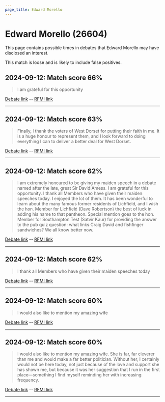 ```yaml
---
page_title: Edward Morello
---
```


# Edward Morello  (26604)

This page contains possible times in debates that Edward Morello may have disclosed an interest.

This match is loose and is likely to include false positives. 



## 2024-09-12: Match score 66%

>I am grateful for this opportunity

[Debate link](https://www.theyworkforyou.com/debates/?id=2024-09-12b.1043.1)  --  [RFMI link](https://www.theyworkforyou.com/mp/26604/register)


---



## 2024-09-12: Match score 63%

>Finally, I thank the voters of West Dorset for putting their faith in me. It is a huge honour to represent them, and I look forward to doing everything I can to deliver a better deal for West Dorset.

[Debate link](https://www.theyworkforyou.com/debates/?id=2024-09-12b.1043.1)  --  [RFMI link](https://www.theyworkforyou.com/mp/26604/register)


---



## 2024-09-12: Match score 62%

>I am extremely honoured to be giving my maiden speech in a debate named after the late, great Sir David Amess. I am grateful for this opportunity. I thank all Members who have given their maiden speeches today. I enjoyed the lot of them. It has been wonderful to learn about the many famous former residents of Lichfield, and I wish the hon. Member for Lichfield (Dave Robertson) the best of luck in adding his name to that pantheon. Special mention goes to the hon. Member for Southampton Test (Satvir Kaur) for providing the answer to the pub quiz question: what links Craig David and fishfinger sandwiches? We all know better now.

[Debate link](https://www.theyworkforyou.com/debates/?id=2024-09-12b.1043.1)  --  [RFMI link](https://www.theyworkforyou.com/mp/26604/register)


---



## 2024-09-12: Match score 62%

>I thank all Members who have given their maiden speeches today

[Debate link](https://www.theyworkforyou.com/debates/?id=2024-09-12b.1043.1)  --  [RFMI link](https://www.theyworkforyou.com/mp/26604/register)


---



## 2024-09-12: Match score 60%

>I would also like to mention my amazing wife

[Debate link](https://www.theyworkforyou.com/debates/?id=2024-09-12b.1043.1)  --  [RFMI link](https://www.theyworkforyou.com/mp/26604/register)


---



## 2024-09-12: Match score 60%

>I would also like to mention my amazing wife. She is far, far cleverer than me and would make a far better politician. Without her, I certainly would not be here today, not just because of the love and support she has shown me, but because it was her suggestion that I run in the first place—something I find myself reminding her with increasing frequency.

[Debate link](https://www.theyworkforyou.com/debates/?id=2024-09-12b.1043.1)  --  [RFMI link](https://www.theyworkforyou.com/mp/26604/register)


---


